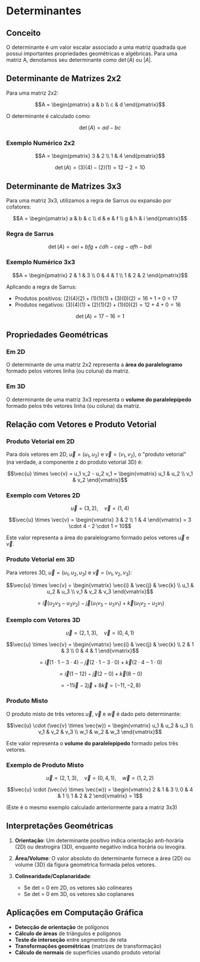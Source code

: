 # Determinantes

## Conceito

O determinante é um valor escalar associado a uma matriz quadrada que possui importantes propriedades geométricas e algébricas. Para uma matriz A, denotamos seu determinante como $\det(A)$ ou $\left| A \right|$.

## Determinante de Matrizes 2x2

Para uma matriz 2x2:

$$A = \begin{pmatrix} a & b \\ c & d \end{pmatrix}$$

O determinante é calculado como:

$$\det(A) = ad - bc$$

### Exemplo Numérico 2x2

$$A = \begin{pmatrix} 3 & 2 \\ 1 & 4 \end{pmatrix}$$

$$\det(A) = (3)(4) - (2)(1) = 12 - 2 = 10$$

## Determinante de Matrizes 3x3

Para uma matriz 3x3, utilizamos a regra de Sarrus ou expansão por cofatores:

$$A = \begin{pmatrix} a & b & c \\ d & e & f \\ g & h & i \end{pmatrix}$$

### Regra de Sarrus

$$\det(A) = aei + bfg + cdh - ceg - afh - bdi$$

### Exemplo Numérico 3x3

$$A = \begin{pmatrix} 2 & 1 & 3 \\ 0 & 4 & 1 \\ 1 & 2 & 2 \end{pmatrix}$$

Aplicando a regra de Sarrus:

- Produtos positivos: $(2)(4)(2) + (1)(1)(1) + (3)(0)(2) = 16 + 1 + 0 = 17$
- Produtos negativos: $(3)(4)(1) + (2)(1)(2) + (1)(0)(2) = 12 + 4 + 0 = 16$

$$\det(A) = 17 - 16 = 1$$

## Propriedades Geométricas

### Em 2D

O determinante de uma matriz 2x2 representa a **área do paralelogramo** formado pelos vetores linha (ou coluna) da matriz.

### Em 3D

O determinante de uma matriz 3x3 representa o **volume do paralelepípedo** formado pelos três vetores linha (ou coluna) da matriz.

## Relação com Vetores e Produto Vetorial

### Produto Vetorial em 2D

Para dois vetores em 2D, $\vec{u} = (u_1, u_2)$ e $\vec{v} = (v_1, v_2)$, o "produto vetorial" (na verdade, a componente z do produto vetorial 3D) é:

$$\vec{u} \times \vec{v} = u_1 v_2 - u_2 v_1 = \begin{vmatrix} u_1 & u_2 \\ v_1 & v_2 \end{vmatrix}$$

### Exemplo com Vetores 2D

$$\vec{u} = (3, 2), \quad \vec{v} = (1, 4)$$

$$\vec{u} \times \vec{v} = \begin{vmatrix} 3 & 2 \\ 1 & 4 \end{vmatrix} = 3 \cdot 4 - 2 \cdot 1 = 10$$

Este valor representa a área do paralelogramo formado pelos vetores $\vec{u}$ e $\vec{v}$.

### Produto Vetorial em 3D

Para vetores 3D, $\vec{u} = (u_1, u_2, u_3)$ e $\vec{v} = (v_1, v_2, v_3)$:

$$\vec{u} \times \vec{v} = \begin{vmatrix} \vec{i} & \vec{j} & \vec{k} \\ u_1 & u_2 & u_3 \\ v_1 & v_2 & v_3 \end{vmatrix}$$

$$= \vec{i}(u_2 v_3 - u_3 v_2) - \vec{j}(u_1 v_3 - u_3 v_1) + \vec{k}(u_1 v_2 - u_2 v_1)$$

### Exemplo com Vetores 3D

$$\vec{u} = (2, 1, 3), \quad \vec{v} = (0, 4, 1)$$

$$\vec{u} \times \vec{v} = \begin{vmatrix} \vec{i} & \vec{j} & \vec{k} \\ 2 & 1 & 3 \\ 0 & 4 & 1 \end{vmatrix}$$

$$= \vec{i}(1 \cdot 1 - 3 \cdot 4) - \vec{j}(2 \cdot 1 - 3 \cdot 0) + \vec{k}(2 \cdot 4 - 1 \cdot 0)$$

$$= \vec{i}(1 - 12) - \vec{j}(2 - 0) + \vec{k}(8 - 0)$$

$$= -11\vec{i} - 2\vec{j} + 8\vec{k} = (-11, -2, 8)$$

### Produto Misto

O produto misto de três vetores $\vec{u}$, $\vec{v}$ e $\vec{w}$ é dado pelo determinante:

$$\vec{u} \cdot (\vec{v} \times \vec{w}) = \begin{vmatrix} u_1 & u_2 & u_3 \\ v_1 & v_2 & v_3 \\ w_1 & w_2 & w_3 \end{vmatrix}$$

Este valor representa o **volume do paralelepípedo** formado pelos três vetores.

### Exemplo de Produto Misto

$$\vec{u} = (2, 1, 3), \quad \vec{v} = (0, 4, 1), \quad \vec{w} = (1, 2, 2)$$

$$\vec{u} \cdot (\vec{v} \times \vec{w}) = \begin{vmatrix} 2 & 1 & 3 \\ 0 & 4 & 1 \\ 1 & 2 & 2 \end{vmatrix} = 1$$

(Este é o mesmo exemplo calculado anteriormente para a matriz 3x3)

## Interpretações Geométricas

1. **Orientação**: Um determinante positivo indica orientação anti-horária (2D) ou destrogira (3D), enquanto negativo indica horária ou levogira.

2. **Área/Volume**: O valor absoluto do determinante fornece a área (2D) ou volume (3D) da figura geométrica formada pelos vetores.

3. **Colinearidade/Coplanaridade**: 

      - Se det = 0 em 2D, os vetores são colineares
      - Se det = 0 em 3D, os vetores são coplanares

## Aplicações em Computação Gráfica

- **Detecção de orientação** de polígonos
- **Cálculo de áreas** de triângulos e polígonos
- **Teste de interseção** entre segmentos de reta
- **Transformações geométricas** (matrizes de transformação)
- **Cálculo de normais** de superfícies usando produto vetorial